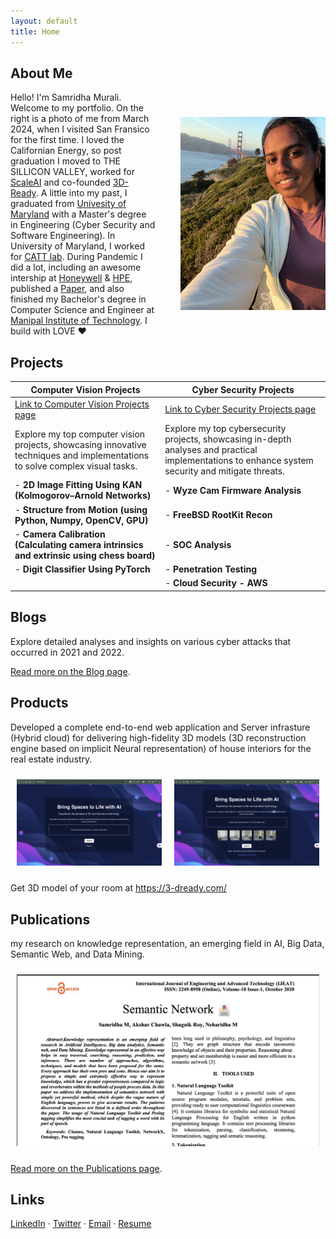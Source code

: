 ```yaml
---
layout: default
title: Home
---
```


## About Me

<div style="display: flex; align-items: center;">
  <div style="flex: 1; padding-right: 20px;">
    Hello! I'm Samridha Murali. Welcome to my portfolio. On the right is a photo of me from March 2024, when I visited San Fransico for the first time. I loved the Californian Energy, so post graduation I moved to THE SILLICON VALLEY, worked for <a href="https://scale.com/">ScaleAI</a> and co-founded <a href="http://3-dready.com/">3D-Ready</a>. A little into my past, I graduated from <a href="https://umd.edu/">Univesity of Maryland</a> with a Master's degree in Engineering (Cyber Security and Software Engineering). In University of Maryland, I worked for <a href="https://www.cattlab.umd.edu/">CATT lab</a>. During Pandemic I did a lot, including an awesome intership at <a href="https://www.honeywell.com/us/en">Honeywell</a> & <a href="https://www.hpe.com/us/en/home.html">HPE</a>, published a <a href="https://www.ijeat.org/wp-content/uploads/papers/v10i1/A17981010120.pdf"> Paper</a>, and also finished my Bachelor's degree in Computer Science and Engineer at <a href="https://www.manipal.edu/mit.html">Manipal Institute of Technology</a>. I build with LOVE ❤️ 
    <!-- Additional About Me content can go here. -->
  </div>
  <div style="flex: 1; padding-left: 20px;">
    <img src="photo.jpg" alt="Samridha Murali" style="max-width: 100%; height: auto;">
  </div>
</div>

## Projects

| Computer Vision Projects                                                                                                     | Cyber Security Projects                                                                                                                            |
| ---------------------------------------------------------------------------------------------------------------------------- | -------------------------------------------------------------------------------------------------------------------------------------------------- |
| [Link to Computer Vision Projects page](computer_vision_ml_projects.md)                                                      | [Link to Cyber Security Projects page](cyber_security_projects.md)                                                                                 |
| Explore my top computer vision projects, showcasing innovative techniques and implementations to solve complex visual tasks. | Explore my top cybersecurity projects, showcasing in-depth analyses and practical implementations to enhance system security and mitigate threats. |
| - **2D Image Fitting Using KAN (Kolmogorov–Arnold Networks)**                                                                | - **Wyze Cam Firmware Analysis**                                                                                                                   |
| - **Structure from Motion (using Python, Numpy, OpenCV, GPU)**                                                               | - **FreeBSD RootKit Recon**                                                                                                                        |
| - **Camera Calibration (Calculating camera intrinsics and extrinsic using chess board)**                                     | - **SOC Analysis**                                                                                                                                 |
| - **Digit Classifier Using PyTorch**                                                                                         | - **Penetration Testing**                                                                                                                          |
|                                                                                                                              | - **Cloud Security - AWS**                                                                                                                         |

## Blogs

Explore detailed analyses and insights on various cyber attacks that occurred in 2021 and 2022.

[Read more on the Blog page](blogs.md).

## Products

Developed a complete end-to-end web application and Server infrasture (Hybrid cloud) for delivering high-fidelity 3D models (3D reconstruction engine based on implicit Neural representation) of house interiors for the real estate industry. 

<div style="display: flex; flex-wrap: wrap;">
  <div style="flex: 1; padding: 10px;">
    <img src="images/product1.png" alt="Product 1" style="max-width: 100%; height: auto;">
  </div>
  <div style="flex: 1; padding: 10px;">
    <img src="images/product3.png" alt="Product 3" style="max-width: 100%; height: auto;">
  </div>
</div>

Get 3D model of your room at <https://3-dready.com/>

## Publications

my research on knowledge representation, an emerging field in AI, Big Data, Semantic Web, and Data Mining.

<div style="display: flex; flex-wrap: wrap;">
  <div style="flex: 1; padding: 10px;">
    <img src="images/paper1.png" alt="Product 1" style="max-width: 100%; height: auto;">
  </div>
</div>

[Read more on the Publications page](publications.md).

## Links

[LinkedIn](https://www.linkedin.com/in/m-samridha/) · [Twitter](https://x.com/murali_samridha) · [Email](mailto:msamridha16@gmail.com) · [Resume](https://docs.google.com/document/d/16qNNTf1iqsf-tbuVGM3cxHulZHWiCrAaN-g9qMXh0Tc/edit?usp=sharing)
